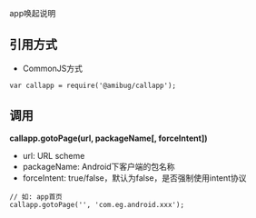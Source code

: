 app唤起说明

## 引用方式
* CommonJS方式
```
var callapp = require('@amibug/callapp');
```

## 调用
**callapp.gotoPage(url, packageName[, forceIntent])**
* url: URL scheme
* packageName: Android下客户端的包名称
* forceIntent: true/false，默认为false，是否强制使用intent协议

```
// 如: app首页
callapp.gotoPage('', 'com.eg.android.xxx');
```
